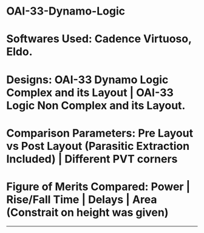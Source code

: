 # OAI-33-Dynamo-Logic
# Softwares Used: Cadence Virtuoso, Eldo.
# Designs: OAI-33 Dynamo Logic Complex and its Layout | OAI-33 Logic Non Complex and its Layout.
# Comparison Parameters: Pre Layout vs Post Layout (Parasitic Extraction Included) | Different PVT corners 
# Figure of Merits Compared: Power | Rise/Fall Time | Delays | Area (Constrait on height was given)
--------------------------------------------------------------------------------------------------------------------------------
